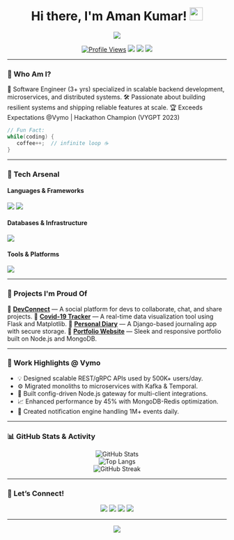 <h1 align="center">Hi there, I'm Aman Kumar! <img src="https://media.giphy.com/media/hvRJCLFzcasrR4ia7z/giphy.gif" width="30"/></h1>

<p align="center">
  <img src="https://readme-typing-svg.herokuapp.com?font=Fira+Code&duration=3000&pause=500&color=36BCF7&center=true&vCenter=true&width=440&lines=Backend+Engineer+%F0%9F%94%A7;System+Design+Lover+%F0%9F%94%8A;Clean+Code+Advocate+%F0%9F%93%9D%EF%B8%8F;Open+Source+Contributor+%F0%9F%92%AA"/>
</p>

<p align="center">
  <a href="https://github.com/amansinghswe"><img src="https://komarev.com/ghpvc/?username=amansinghswe&label=Profile%20Views&color=blueviolet&style=flat" alt="Profile Views"></a>
  <a href="mailto:amansinghswe@gmail.com"><img src="https://img.shields.io/badge/Email-D14836?style=flat&logo=gmail&logoColor=white"/></a>
  <a href="https://linkedin.com/in/amansinghswe"><img src="https://img.shields.io/badge/LinkedIn-blue?style=flat&logo=linkedin&logoColor=white"/></a>
  <a href="https://leetcode.com/amansinghswe"><img src="https://img.shields.io/badge/LeetCode-FFA116?style=flat&logo=leetcode&logoColor=black"/></a>
</p>

---

### 🧠 Who Am I?

🎯 Software Engineer (3+ yrs) specialized in scalable backend development, microservices, and distributed systems.
🛠️ Passionate about building resilient systems and shipping reliable features at scale.
🏆 Exceeds Expectations @Vymo | Hackathon Champion (VYGPT 2023)

```java
// Fun Fact:
while(coding) {
   coffee++;  // infinite loop ☕
}
```

---

### 🔧 Tech Arsenal

#### Languages & Frameworks
<p>
  <img src="https://skillicons.dev/icons?i=java,ts,js,go,python,cpp"/>
  <img src="https://skillicons.dev/icons?i=nodejs,spring,express,django,flask,react,next,tailwind"/>
</p>

#### Databases & Infrastructure
<p>
  <img src="https://skillicons.dev/icons?i=mongodb,mysql,postgres,elasticsearch,hibernate,redis,aws,azure,docker,kubernetes"/>
</p>

#### Tools & Platforms
<p>
  <img src="https://skillicons.dev/icons?i=git,github,bitbucket,linux"/>
</p>

---

### 🚀 Projects I'm Proud Of

📌 **[DevConnect](https://github.com/amansinghswe/devconnect)** — A social platform for devs to collaborate, chat, and share projects.
📌 **[Covid-19 Tracker](https://github.com/amansinghswe/covid19-tracker)** — A real-time data visualization tool using Flask and Matplotlib.
📌 **[Personal Diary](https://github.com/amansinghswe/personal-diary)** — A Django-based journaling app with secure storage.
📌 **[Portfolio Website](https://github.com/amansinghswe/portfolio)** — Sleek and responsive portfolio built on Node.js and MongoDB.

---

### 🏢 Work Highlights @ Vymo

- 💡 Designed scalable REST/gRPC APIs used by 500K+ users/day.
- ⚙️ Migrated monoliths to microservices with Kafka & Temporal.
- 🚀 Built config-driven Node.js gateway for multi-client integrations.
- 📈 Enhanced performance by 45% with MongoDB-Redis optimization.
- 🔔 Created notification engine handling 1M+ events daily.

---

### 📊 GitHub Stats & Activity

<p align="center">
  <img src="https://github-readme-stats.vercel.app/api?username=amansinghswe&show_icons=true&theme=radical" alt="GitHub Stats"/>
  <br/>
  <img src="https://github-readme-stats.vercel.app/api/top-langs/?username=amansinghswe&layout=compact&theme=radical" alt="Top Langs"/>
  <br/>
  <img src="https://github-readme-streak-stats.herokuapp.com/?user=amansinghswe&theme=radical" alt="GitHub Streak"/>
</p>

---

### 🤝 Let’s Connect!

<p align="center">
  <a href="mailto:amansinghswe@gmail.com"><img src="https://img.shields.io/badge/Gmail-D14836?style=flat&logo=gmail&logoColor=white"/></a>
  <a href="https://linkedin.com/in/amansinghswe"><img src="https://img.shields.io/badge/LinkedIn-0077B5?style=flat&logo=linkedin&logoColor=white"/></a>
  <a href="https://leetcode.com/amansinghswe"><img src="https://img.shields.io/badge/LeetCode-FFA116?style=flat&logo=leetcode&logoColor=black"/></a>
  <a href="https://github.com/amansinghswe"><img src="https://img.shields.io/badge/GitHub-181717?style=flat&logo=github&logoColor=white"/></a>
</p>

---

<p align="center">
  <img src="https://capsule-render.vercel.app/api?type=waving&color=gradient&height=100&section=footer"/>
</p>

